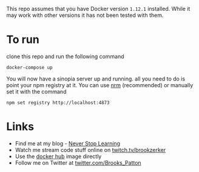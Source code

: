 This repo assumes that you have Docker version `1.12.1` installed. While it may work with other versions it has not been tested with them.

# To run

clone this repo and run the following command

```
docker-compose up
```

You will now have a sinopia server up and running. all you need to do is point your npm registry at it. You can use [nrm](https://github.com/Pana/nrm) (recommended) or manually set it with the command

```
npm set registry http://localhost:4873
```

# Links

*   Find me at my blog - [Never Stop Learning](https://www.brooks-patton.com/)
*   Watch me stream code stuff online on [twitch.tv/brookzerker](https://www.twitch.tv/brookzerker)
*   Use the [docker hub](https://hub.docker.com/r/brookzerker/sinopia/) image directly
*   Follow me on Twitter at [twitter.com/Brooks_Patton](https://twitter.com/Brooks_Patton)
